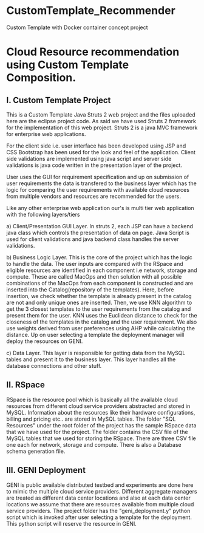 # CustomTemplate_Recommender
Custom Template with Docker container concept project

# Cloud Resource recommendation using Custom Template Composition.

## I. Custom Template Project

This is a Custom Template Java Struts 2 web project and the files uploaded here are the eclipse project code. As said we have used Struts 2 framework for the implementation of this web project. Struts 2 is a java MVC framework for enterprise web applications.

For the client side i.e. user interface has been developed using JSP and CSS Bootstrap has been used for the look and feel of the application. Client side validations are implemented using java script and server side validations is java code written in the presentation layer of the project.

User uses the GUI for requirement specification and up on submission of user 
requirements the data is transfered to the business layer which has the logic for comparing the user requirements with available cloud resources from multiple vendors and resources are recommended for the users.

Like any other enterprise web application our's is multi tier web application with the  following layers/tiers

a) Client/Presentation GUI Layer. In struts 2, each JSP can have a backend java class which controls the presentation of  data on page. Java Script is used for client validations and java backend class handles the server validations.
	
b) Business Logic Layer. This is the core of the project which has the logic to handle the data. The user inputs are compared with the RSpace and eligible resources are identified in each component i.e network, storage and compute. These are called MacOps and then solution with all possible combinations of the MacOps from each component is constructed and are inserted into the Catalog(repository of the templates). Here, before insertion, we check whether the template is already present in the catalog are not and only unique ones are inserted. Then, we use KNN algorithm to get the 3 closest templates to the user requirements from the catalog and present them for the user. KNN uses the Euclidean distance to check for the closeness of the templates in the catalog and the user requirement. 
	We also use weights derived from user preferences using AHP while calculating the distance. Up on user selecting a template the deployment manager will deploy the resources on GENI.
	
c) Data Layer. This layer is responsible for getting data from the MySQL tables and present it to the business layer. This layer handles all the database connections and other stuff.

## II. RSpace
RSpace is the resource pool which is basically all the available cloud resources from different cloud service providers abstracted and stored in MySQL. Information about the resources like their hardware configurations, billing and pricing etc.. are stored in MySQL tables.
The folder "SQL Resources" under the root folder of the project has the sample RSpace data that we have used for the project. The folder contains the CSV file of the MySQL tables that we used for storing the RSpace. There are three CSV file one each for network, storage and compute. There is also a Database schema generation file.

## III. GENI Deployment
GENI is public available distributed testbed and experiments are done here to mimic the multiple cloud service providers. Different aggregate managers are treated as different data center locations and also at each data center locations we assume that there are resources available from multiple cloud service providers.
The project folder has the "geni_deployment.y" python script which is invoked after user selecting a template for the deployment. This python script will reserve the resource in GENI.
